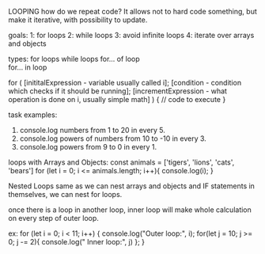 LOOPING
how do we repeat code? 
It allows not to hard code something, but make it iterative, with possibility to update. 

goals: 
    1: for loops
    2: while loops
    3: avoid infinite loops
    4: iterate over arrays and objects

types: 
for loops
while loops
for... of loop  
for... in loop

for (
    [inititalExpression - variable usually called i];
    [condition - condition which checks if it should be running];
    [incrementExpression - what operation is done on i, usually simple math]
) {
    // code to execute
}

task examples: 
1. console.log numbers from 1 to 20 in every 5.
2. console.log powers of numbers from 10 to -10 in every 3.
3. console.log powers from 9 to 0 in every 1. 

loops with Arrays and Objects:
const animals = ['tigers', 'lions', 'cats', 'bears']
for (let i = 0; i <= animals.length; i++){
    console.log(i);
}

Nested Loops
same as we can nest arrays and objects and IF statements in themselves, we can nest for loops. 

once there is a loop in another loop, inner loop will make whole calculation on every step of outer loop. 

ex: 
for (let i = 0; i < 11; i++) {
    console.log("Outer loop:", i);
    for(let j = 10; j >= 0; j -= 2){
    console.log("   Inner loop:", j)
    };
} 
